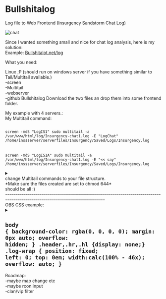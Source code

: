 # Bullshitalog<br>
Log file to Web Frontend (Insurgency Sandstorm Chat Log)<p>
![chat](https://user-images.githubusercontent.com/4016000/206510145-2befd386-5d45-44da-b387-ef9558dbc2a8.png)


Since I wanted something small and nice for chat log analysis, here is my solution:<br>
Example: <a href="http://bullshitalot.net/log">Bullshitalot.net/log</a><br>

What you need:<br>

Linux ;P (should run on windows server if you have something similar to Tail/Multitail available.)<br>
-screen<br>
-Multitail<br>
-webserver<br>
-github Bullshitalog Download the two files an drop them into some frontend folder.<p>

My example with 4 servers.:<br>
My Multitail command:<p>
<code>
screen -mdS "LogIS1" sudo multitail -a /var/www/html/log/Insurgency-chat1.log -E "LogChat" /home/inssserver/serverfiles/Insurgency/Saved/Logs/Insurgency.log </code> <br><br>
<code>screen -mdS "LogIS1A" sudo multitail -a /var/www/html/log/Insurgency-chat1.log -E "<< say" /home/inssserver/serverfiles/Insurgency/Saved/Logs/Insurgency.log</code>	
<details><summary></summary>	
<code>screen -mdS "LogIS2" sudo multitail -a /var/www/html/log/Insurgency-chat2.log -E "LogChat" /home/inssserver2/serverfiles/Insurgency/Saved/Logs/Insurgency.log </code><br><br>
<code>screen -mdS "LogIS3" sudo multitail -a /var/www/html/log/Insurgency-chat3.log -E "LogChat" /home/inssserver3/serverfiles/Insurgency/Saved/Logs/Insurgency.log </code><br><br>
<code>screen -mdS "LogIS4" sudo multitail -a /var/www/html/log/Insurgency-chat4.log -E "LogChat" /home/inssserver4/serverfiles/Insurgency/Saved/Logs/Insurgency.log </code><br><br>

<code>screen -mdS "LogIS2A" sudo multitail -a /var/www/html/log/Insurgency-chat2.log -E "<< say" /home/inssserver2/serverfiles/Insurgency/Saved/Logs/Insurgency.log</code><br><br>
<code>screen -mdS "LogIS3A" sudo multitail -a /var/www/html/log/Insurgency-chat3.log -E "<< say" /home/inssserver3/serverfiles/Insurgency/Saved/Logs/Insurgency.log</code><br><br>
<code>screen -mdS "LogIS4A" sudo multitail -a /var/www/html/log/Insurgency-chat4.log -E "<< say" /home/inssserver4/serverfiles/Insurgency/Saved/Logs/Insurgency.log</code><br><br>	
 </code>
</details>
change Multitail commands to your file structure.<br>
*Make sure the files created are set to chmod 644*<br>
should be all :)<br>
--------------------------------------------------------------------------------------------------------------------------------<br>
OBS CSS example:
<details> 
  <summary></summary>
<img src="https://user-images.githubusercontent.com/4016000/194682395-77c82aba-838f-4803-8ca7-c5f438aec567.jpg">

</details>



<code>body { background-color: rgba(0, 0, 0, 0); margin: 0px auto; overflow: hidden; }
.header,.hr,.hl {display: none;}
.log-wrap {
	position: 	fixed;
	left: 		0;
	top: 		0em;
	width:calc(100% - 46x);
	overflow:	auto;
}
</code>
--------------------------------------------------------------------------------------------------------------------------------
Roadmap:<br>
-maybe map change etc<br>
-maybe rcon input<br>
-clan/vip filter
